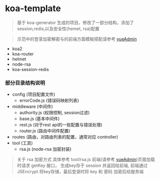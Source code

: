 # koa-template

> 基于 koa-generator 生成的项目，修改了一部分结构，添加了session,redis,以及安全性(hemet, rsa)配置

> 示范中的登录加密解密与的前端方面模板搭配请参考 [vueAdmin](https://github.com/MrChen2016-08-27/vueAdmn)

* koa2
* koa-router
* helmet
* node-rsa
* koa-session-redis

### 部分目录结构说明
* config (项目配置文件)
    * errorCode.js (错误码映射列表)
* middleware (中间件)
    * authority.js (权限控制, session过滤)
    * base.js (基本中间件)
    * rest.js (对于rest api的一些配置与错误处理)
    * router.js (路由中间件配置)
* routes (路由，对路由列表的配置，通常对应 controller)
* tool (工具)
    * rsa.js (node-rsa 加密封装)

> 关于 rsa 加密方式
    具体参考 tool/rsa.js 前端(请参考 [vueAdmin](https://github.com/MrChen2016-08-27/vueAdmn))页面加载时请求 getKey 接口， 生成key存于 session 并返回给前端, 前端通过 JSEncrypt 将key存储，最后登录时将 key 和 密码 加密后给服务端



